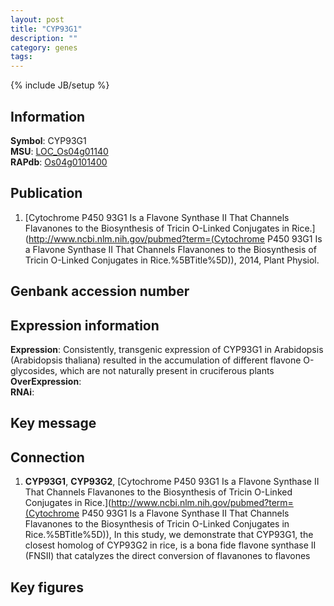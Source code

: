 ```yaml
---
layout: post
title: "CYP93G1"
description: ""
category: genes
tags: 
---
```

{% include JB/setup %}

## Information
__Symbol__: CYP93G1  
__MSU__: [LOC_Os04g01140](http://rice.plantbiology.msu.edu/cgi-bin/ORF_infopage.cgi?orf=LOC_Os04g01140)  
__RAPdb__: [Os04g0101400](http://rapdb.dna.affrc.go.jp/viewer/gbrowse_details/irgsp1?name=Os04g0101400)  

## Publication
1. [Cytochrome P450 93G1 Is a Flavone Synthase II That Channels Flavanones to the Biosynthesis of Tricin O-Linked Conjugates in Rice.](http://www.ncbi.nlm.nih.gov/pubmed?term=(Cytochrome P450 93G1 Is a Flavone Synthase II That Channels Flavanones to the Biosynthesis of Tricin O-Linked Conjugates in Rice.%5BTitle%5D)), 2014, Plant Physiol.

## Genbank accession number

## Expression information
__Expression__: Consistently, transgenic expression of CYP93G1 in Arabidopsis (Arabidopsis thaliana) resulted in the accumulation of different flavone O-glycosides, which are not naturally present in cruciferous plants  
__OverExpression__:  
__RNAi__:  

## Key message

## Connection
1. __CYP93G1__, __CYP93G2__, [Cytochrome P450 93G1 Is a Flavone Synthase II That Channels Flavanones to the Biosynthesis of Tricin O-Linked Conjugates in Rice.](http://www.ncbi.nlm.nih.gov/pubmed?term=(Cytochrome P450 93G1 Is a Flavone Synthase II That Channels Flavanones to the Biosynthesis of Tricin O-Linked Conjugates in Rice.%5BTitle%5D)),  In this study, we demonstrate that CYP93G1, the closest homolog of CYP93G2 in rice, is a bona fide flavone synthase II (FNSII) that catalyzes the direct conversion of flavanones to flavones

## Key figures


